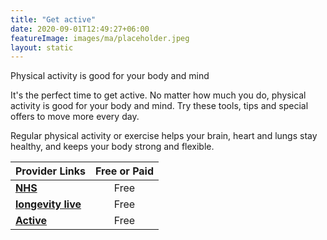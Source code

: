 ```yaml
---
title: "Get active"
date: 2020-09-01T12:49:27+06:00
featureImage: images/ma/placeholder.jpeg
layout: static
---
```


Physical activity is good for your body and mind

It's the perfect time to get active. No matter how much you do, physical activity is good for your body and mind. Try these tools, tips and special offers to move more every day.

Regular physical activity or exercise helps your brain, heart and lungs stay healthy, and keeps your body strong and flexible.

| Provider Links      | Free or Paid  |  
| :-----------          | :--------------:      |  
| [**NHS**](https://www.nhs.uk/better-health/get-active/) | Free | 
| [**longevity live**](https://longevitylive.com/anti-aging/reasons-always-take-stairs-2020-2/) | Free | 
| [**Active**](https://www.active.com/fitness/articles/5-fun-activities-to-help-you-get-fit) | Free | 
  

<br/><br/>






